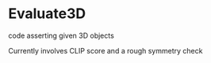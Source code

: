 # Evaluate3D
code asserting given 3D objects

Currently involves CLIP score and a rough symmetry check
